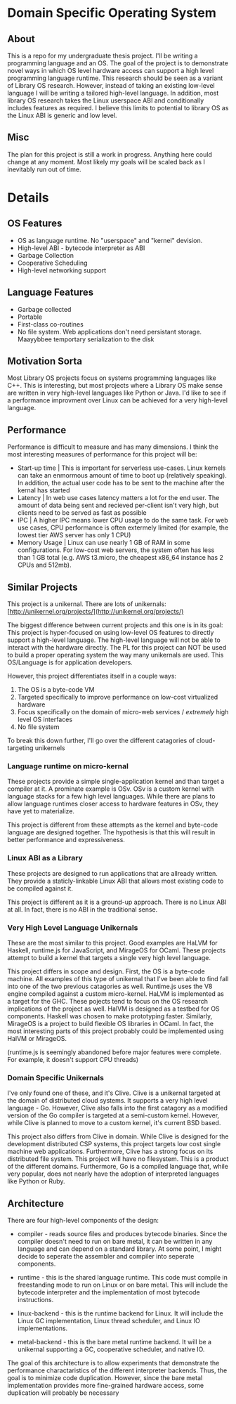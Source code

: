 # Domain Specific Operating System

## About

This is a repo for my undergraduate thesis project. I'll be writing a programming language and an OS. The goal of the project is to demonstrate
novel ways in which OS level hardware access can support a high level programming language runtime. This research should be seen as a variant
of Library OS research. However, instead of taking an existing low-level language I will be writing a tailored high-level language. In addition, most
library OS research takes the Linux userspace ABI and conditionally includes features as required. I believe this limits to potential to library OS
as the Linux ABI is generic and low level.

## Misc

The plan for this project is still a work in progress. Anything here could change at any moment. Most likely my goals will be scaled back
as I inevitably run out of time. 

# Details

## OS Features

- OS as language runtime. No "userspace" and "kernel" devision.
- High-level ABI - bytecode interpreter as ABI
- Garbage Collection
- Cooperative Scheduling
- High-level networking support

## Language Features

- Garbage collected
- Portable
- First-class co-routines
- No file system. Web applications don't need persistant storage. Maayybbee temportary serialization to the disk

## Motivation Sorta

Most Library OS projects focus on systems programming languages like C++. This is interesting, but most projects where a Library OS make
sense are written in very high-level languages like Python or Java. I'd like to see if a performance improvment over Linux can be achieved
for a very high-level language. 

## Performance

Performance is difficult to measure and has many dimensions. I think the most interesting measures of performance for this project will be:
* Start-up time | This is important for serverless use-cases. Linux kernels can take an enmormous amount of time to boot up (relatively speaking). In addition, the actual
user code has to be sent to the machine after the kernal has started
* Latency | In web use cases latency matters a lot for the end user. The amount of data being sent and recieved per-client isn't very high, but clients need to be served as fast as possible
* IPC | A higher IPC means lower CPU usage to do the same task. For web use cases, CPU performance is often extermely limited (for example, the lowest tier AWS server has only 1 CPU)
* Memory Usage | Linux can use nearly 1 GB of RAM in some configurations. For low-cost web servers, the system often has less than 1 GB total (e.g. AWS t3.micro, the cheapest x86_64 instance has 2 CPUs and 512mb).

## Similar Projects

This project is a unikernal. There are lots of unikernals: [http://unikernel.org/projects/](http://unikernel.org/projects/)

The biggest difference between current projects and this one is in its goal: This project is hyper-focused on using low-level OS
features to directly support a high-level language. The high-level language will not be able to interact with the hardware directly.
The PL for this project can NOT be used to build a proper operating system the way many unikernals are used. This OS/Language is for
application developers.

However, this project differentiates itself in a couple ways:

1) The OS is a byte-code VM
2) Targeted specifically to improve performance on low-cost virtualized hardware
3) Focus specifically on the domain of micro-web services / _extremely_ high level OS interfaces
4) No file system

To break this down further, I'll go over the different catagories of cloud-targeting unikernels

### Language runtime on micro-kernal

These projects provide a simple single-application kernel and than target a compiler at it. 
A prominate example is OSv. OSv is a custom kernel with language stacks for a few high level languages.
While there are plans to allow language runtimes closer access to hardware features in OSv, they have yet
to materialize.

This project is different from these attempts as the kernel and byte-code language are designed together. The
hypothesis is that this will result in better performance and expressiveness.

### Linux ABI as a Library

These projects are designed to run applications that are allready written. They provide a staticly-linkable 
Linux ABI that allows most existing code to be compiled against it.

This project is different as it is a ground-up approach. There is no Linux ABI at all. In fact, there is no ABI 
in the traditional sense.

### Very High Level Language Unikernals

These are the most similar to this project. Good examples are HaLVM for Haskell, runtime.js for JavaScript, and MirageOS for OCaml. These 
projects attempt to build a kernel that targets a single very high level language.

This project differs in scope and design. First, the OS is a byte-code machine. All examples of this type of unikernal that 
I've been able to find fall into one of the two previous catagories as well. Runtime.js uses the V8 engine compiled against a
custom micro-kernel. HaLVM is implemented as a target for the GHC. These pojects tend to focus on the OS research implications of 
the project as well. HalVM is designed as a testbed for OS components. Haskell was chosen to make prototyping faster. Similarly, MirageOS
is a project to build flexible OS libraries in OCaml. In fact, the most interesting parts of this project probably could be implemented using
HalVM or MirageOS. 

(runtime.js is seemingly abandoned before major features were complete. For example, it doesn't support CPU threads)

### Domain Specific Unikernals

I've only found one of these, and it's Clive. Clive is a unikernal targeted at the domain of distributed cloud systems. It supports a 
very high level language - Go. However, Clive also falls into the first catagory as a modified version of the Go compiler is targeted 
at a semi-custom kernel. However, while Clive is planned to move to a custom kernel, it's current BSD based.  

This project also differs from Clive in domain. While Clive is designed for the development distributed CSP systems, this project targets
low cost single machine web applications. Furthermore, Clive has a strong focus on its distributed file system. This project will have
no filesystem. This is a product of the different domains. Furthermore, Go is a compiled language that, while very popular, does not nearly
have the adoption of interpreted languages like Python or Ruby. 

## Architecture

There are four high-level components of the design:

* compiler - reads source files and produces bytecode binaries. Since the compiler doesn't need to run on bare metal,
it can be written in any language and can depend on a standard library. At some point, I might decide to seperate the 
assembler and compiler into seperate components.

* runtime - this is the shared language runtime. This code must compile in freestanding mode to run on Linux or on bare metal. This will
include the bytecode interpreter and the implementation of most bytecode instructions. 

* linux-backend - this is the runtime backend for Linux. It will include the Linux GC implementation, Linux thread scheduler, and Linux IO
implementations.

* metal-backend - this is the bare metal runtime backend. It will be a unikernal supporting a GC, cooperative scheduler, and native IO.

The goal of this architecture is to allow experiments that demonstrate the performance charactaristics of the different interpreter backends. Thus,
the goal is to minimize code duplication. However, since the bare metal implementation provides more fine-grained hardware access, some duplication will
probably be necessary